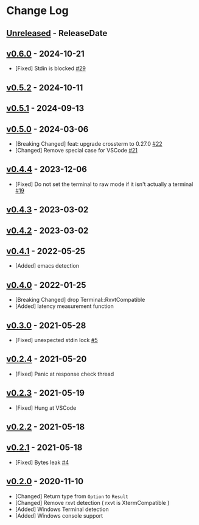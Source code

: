 # Change Log

## [Unreleased](https://github.com/dalance/termbg/compare/v0.6.0...Unreleased) - ReleaseDate

## [v0.6.0](https://github.com/dalance/termbg/compare/v0.5.2...v0.6.0) - 2024-10-21

* [Fixed] Stdin is blocked [#29](https://github.com/dalance/termbg/pull/29)

## [v0.5.2](https://github.com/dalance/termbg/compare/v0.5.1...v0.5.2) - 2024-10-11

## [v0.5.1](https://github.com/dalance/termbg/compare/v0.5.0...v0.5.1) - 2024-09-13

## [v0.5.0](https://github.com/dalance/termbg/compare/v0.4.4...v0.5.0) - 2024-03-06

* [Breaking Changed] feat: upgrade crossterm to 0.27.0 [#22](https://github.com/dalance/termbg/pull/22)
* [Changed] Remove special case for VSCode [#21](https://github.com/dalance/termbg/pull/21)

## [v0.4.4](https://github.com/dalance/termbg/compare/v0.4.3...v0.4.4) - 2023-12-06

* [Fixed] Do not set the terminal to raw mode if it isn't actually a terminal [#19](https://github.com/dalance/termbg/pull/19)

## [v0.4.3](https://github.com/dalance/termbg/compare/v0.4.2...v0.4.3) - 2023-03-02

## [v0.4.2](https://github.com/dalance/termbg/compare/v0.4.1...v0.4.2) - 2023-03-02

## [v0.4.1](https://github.com/dalance/termbg/compare/v0.4.0...v0.4.1) - 2022-05-25

* [Added] emacs detection

## [v0.4.0](https://github.com/dalance/termbg/compare/v0.3.0...v0.4.0) - 2022-01-25

* [Breaking Changed] drop Terminal::RxvtCompatible
* [Added] latency measurement function

## [v0.3.0](https://github.com/dalance/termbg/compare/v0.2.4...v0.3.0) - 2021-05-28

* [Fixed] unexpected stdin lock [#5](https://github.com/dalance/termbg/issues/5)

## [v0.2.4](https://github.com/dalance/termbg/compare/v0.2.3...v0.2.4) - 2021-05-20

* [Fixed] Panic at response check thread

## [v0.2.3](https://github.com/dalance/termbg/compare/v0.2.2...v0.2.3) - 2021-05-19

* [Fixed] Hung at VSCode

## [v0.2.2](https://github.com/dalance/termbg/compare/v0.2.1...v0.2.2) - 2021-05-18

## [v0.2.1](https://github.com/dalance/termbg/compare/v0.2.0...v0.2.1) - 2021-05-18

* [Fixed] Bytes leak [#4](https://github.com/dalance/termbg/issues/4)

## [v0.2.0](https://github.com/dalance/termbg/compare/v0.1.0...v0.2.0) - 2020-11-10

* [Changed] Return type from `Option` to `Result`
* [Changed] Remove rxvt detection ( rxvt is XtermCompatible )
* [Added] Windows Terminal detection
* [Added] Windows console support
